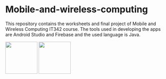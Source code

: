 # Mobile-and-wireless-computing
This repository contains the worksheets and final project of Mobile and Wireless Computing IT342 course. The tools used in developing the apps are Android Studio and Firebase and the used language is Java.
<br>

<img src="https://github.com/RubaAlHilal/Mobile-and-wireless-computing/assets/73358612/cf6e5274-560f-40a6-8b51-f6d8df89a7df" width="100" height="100">

<img src="https://github.com/RubaAlHilal/Mobile-and-wireless-computing/assets/73358612/ce018af0-9c6d-4934-9c4d-81a72506a911" width="100" height="100">


